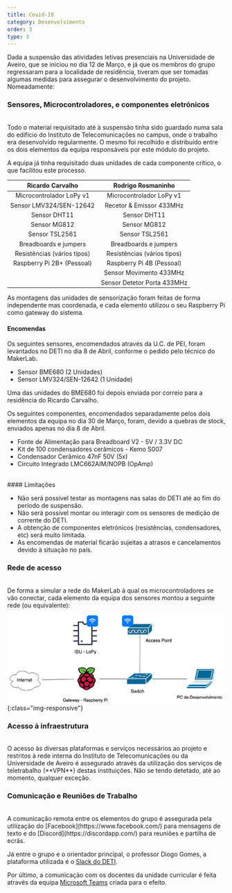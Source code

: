 ```yaml
---
title: Covid-19
category: Desenvolvimento
order: 3
type: 3
---
```


Dada a suspensão das atividades letivas presenciais na Universidade de Aveiro, que se iniciou no dia 12 de Março, e já que os membros do grupo regressaram para a localidade de residência, tiveram que ser tomadas algumas medidas para assegurar o desenvolvimento do projeto.
Nomeadamente:

### Sensores, Microcontroladores, e componentes eletrónicos
<br>
Todo o material requisitado até à suspensão tinha sido guardado numa sala do edifício do Instituto de Telecomunicações no campus, onde o trabalho era desenvolvido regularmente. 
O mesmo foi recolhido e distribuído entre os dois elementos da equipa responsáveis por este módulo do projeto.

A equipa já tinha requisitado duas unidades de cada componente crítico, o que facilitou este processo.

|      Ricardo Carvalho       |      Rodrigo Rosmaninho     |
|:---------------------------:|:---------------------------:|
| Microcontrolador LoPy v1    | Microcontrolador LoPy v1    |
| Sensor LMV324/SEN-12642     | Recetor & Emissor 433MHz    |
| Sensor DHT11                | Sensor DHT11                |
| Sensor MG812                | Sensor MG812                |
| Sensor TSL2561              | Sensor TSL2561              |
| Breadboards e jumpers       | Breadboards e jumpers       |
| Resistências (vários tipos) | Resistências (vários tipos) |
| Raspberry Pi 2B+ (Pessoal)  | Raspberry Pi 4B (Pessoal)   |
|                             | Sensor Movimento 433MHz     |
|                             | Sensor Detetor Porta 433MHz |

As montagens das unidades de sensorização foram feitas de forma independente mas coordenada, e cada elemento utilizou o seu Raspberry Pi como gateway do sistema.

#### Encomendas

Os seguintes sensores, encomendados através da U.C. de PEI, foram levantados no DETI no dia 8 de Abril, conforme o pedido pelo técnico do MakerLab.
- Sensor BME680 (2 Unidades)
- Sensor LMV324/SEN-12642 (1 Unidade)

Uma das unidades do BME680 foi depois enviada por correio para a residência do Ricardo Carvalho.


Os seguintes componentes, encomendados separadamente pelos dois elementos da equipa no dia 30 de Março, foram, devido a quebras de stock, enviados apenas no dia 8 de Abril.
- Fonte de Alimentação para Breadboard V2 - 5V / 3.3V DC
- Kit de 100 condensadores cerâmicos - Kemo S007
- Condensador Cerâmico 47nF 50V (5x)
- Circuito Integrado LMC662AIM/NOPB (OpAmp)

<br>
#### Limitações

- Não será possível testar as montagens nas salas do DETI até ao fim do período de suspensão.
- Não será possível montar ou interagir com os sensores de medição de corrente do DETI.
- A obtenção de componentes eletrónicos (resistências, condensadores, etc) será muito limitada.
- As encomendas de material ficarão sujeitas a atrasos e cancelamentos devido à situação no país.


### Rede de acesso
<br>De forma a simular a rede do MakerLab à qual os microcontroladores se vão conectar, cada elemento da equipa dos sensores montou a seguinte rede (ou equivalente):

![rede-de-testes](/images/posts/rede-testes.png){:class="img-responsive"}

### Acesso à infraestrutura
<br>
O acesso às diversas plataformas e serviços necessários ao projeto e restritos à rede interna do Instituto de Telecomunicações ou da Universidade de Aveiro é assegurado através da utilização dos serviços de teletrabalho (**VPN**) destas instituições. Não se tendo detetado, até ao momento, qualquer exceção.

### Comunicação e Reuniões de Trabalho
<br>
A comunicação remota entre os elementos do grupo é assegurada pela utilização do [Facebook](https://www.facebook.com/) para mensagens de texto e do [Discord](https://discordapp.com/) para reuniões e partilha de ecrãs.

Já entre o grupo e o orientador principal, o professor Diogo Gomes, a plataforma utilizada é o [Slack do DETI](detiuaveiro.slack.com).

Por último, a comunicação com os docentes da unidade curricular é feita através da equipa [Microsoft Teams](https://products.office.com/pt-pt/microsoft-teams/group-chat-software) criada para o efeito.